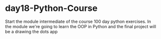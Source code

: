 # day18-Python-Course
 Start the module intermediate of the course 100 day python exercises. In the module we're going to learn the OOP in Python and the final project will be a drawing the dots app

